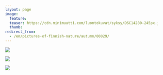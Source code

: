 ```yaml
---
layout: page
image:
  feature:
  teaser: https://cdn.minimuutti.com/luontokuvat/syksy/DSC14280-245px.jpg
  thumb:
redirect_from:
  - /en/pictures-of-finnish-nature/autumn/00029/
---
```


![](https://cdn.minimuutti.com/luontokuvat/syksy/DSC14222-800px.jpg)

![](https://cdn.minimuutti.com/luontokuvat/syksy/DSC14280-800px.jpg)

![](https://cdn.minimuutti.com/luontokuvat/syksy/DSC14382-800px.jpg)
